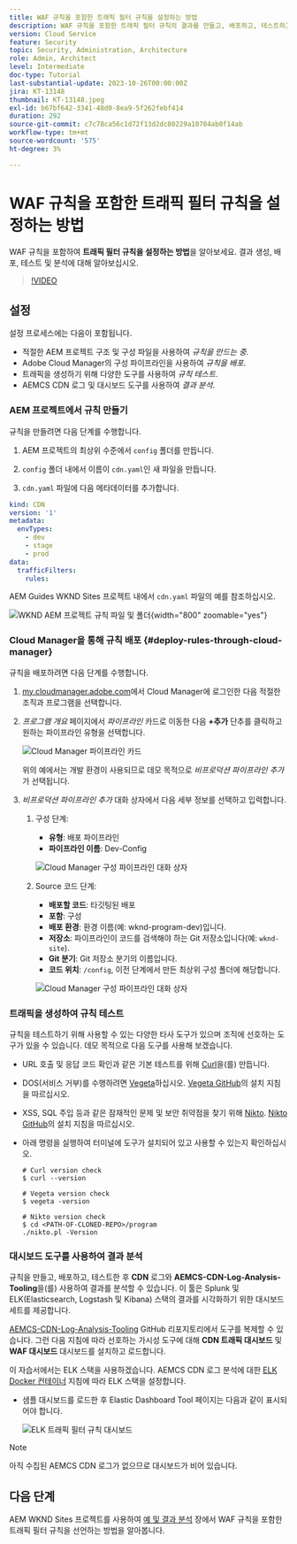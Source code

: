 ```yaml
---
title: WAF 규칙을 포함한 트래픽 필터 규칙을 설정하는 방법
description: WAF 규칙을 포함한 트래픽 필터 규칙의 결과를 만들고, 배포하고, 테스트하고, 분석하도록 설정하는 방법에 대해 알아봅니다.
version: Cloud Service
feature: Security
topic: Security, Administration, Architecture
role: Admin, Architect
level: Intermediate
doc-type: Tutorial
last-substantial-update: 2023-10-26T00:00:00Z
jira: KT-13148
thumbnail: KT-13148.jpeg
exl-id: b67bf642-3341-48d0-8ea9-5f262febf414
duration: 292
source-git-commit: c7c78ca56c1d72f13d2dc80229a10704ab0f14ab
workflow-type: tm+mt
source-wordcount: '575'
ht-degree: 3%

---
```


# WAF 규칙을 포함한 트래픽 필터 규칙을 설정하는 방법

WAF 규칙을 포함하여 **트래픽 필터 규칙을 설정하는 방법**&#x200B;을 알아보세요. 결과 생성, 배포, 테스트 및 분석에 대해 알아보십시오.

>[!VIDEO](https://video.tv.adobe.com/v/3425407?quality=12&learn=on)

## 설정

설정 프로세스에는 다음이 포함됩니다.

- 적절한 AEM 프로젝트 구조 및 구성 파일을 사용하여 _규칙을 만드는 중_.
- Adobe Cloud Manager의 구성 파이프라인을 사용하여 _규칙을 배포_.
- 트래픽을 생성하기 위해 다양한 도구를 사용하여 _규칙 테스트_.
- AEMCS CDN 로그 및 대시보드 도구를 사용하여 _결과 분석_.

### AEM 프로젝트에서 규칙 만들기

규칙을 만들려면 다음 단계를 수행합니다.

1. AEM 프로젝트의 최상위 수준에서 `config` 폴더를 만듭니다.

1. `config` 폴더 내에서 이름이 `cdn.yaml`인 새 파일을 만듭니다.

1. `cdn.yaml` 파일에 다음 메타데이터를 추가합니다.

```yaml
kind: CDN
version: '1'
metadata:
  envTypes:
    - dev
    - stage
    - prod
data:
  trafficFilters:
    rules:
```

AEM Guides WKND Sites 프로젝트 내에서 `cdn.yaml` 파일의 예를 참조하십시오.

![WKND AEM 프로젝트 규칙 파일 및 폴더](./assets/wknd-rules-file-and-folder.png){width="800" zoomable="yes"}

### Cloud Manager을 통해 규칙 배포 {#deploy-rules-through-cloud-manager}

규칙을 배포하려면 다음 단계를 수행합니다.

1. [my.cloudmanager.adobe.com](https://my.cloudmanager.adobe.com/)에서 Cloud Manager에 로그인한 다음 적절한 조직과 프로그램을 선택합니다.

1. _프로그램 개요_ 페이지에서 _파이프라인_ 카드로 이동한 다음 **+추가** 단추를 클릭하고 원하는 파이프라인 유형을 선택합니다.

   ![Cloud Manager 파이프라인 카드](./assets/cloud-manager-pipelines-card.png)

   위의 예에서는 개발 환경이 사용되므로 데모 목적으로 _비프로덕션 파이프라인 추가_&#x200B;가 선택됩니다.

1. _비프로덕션 파이프라인 추가_ 대화 상자에서 다음 세부 정보를 선택하고 입력합니다.

   1. 구성 단계:

      - **유형**: 배포 파이프라인
      - **파이프라인 이름**: Dev-Config

      ![Cloud Manager 구성 파이프라인 대화 상자](./assets/cloud-manager-config-pipeline-step1-dialog.png)

   2. Source 코드 단계:

      - **배포할 코드**: 타깃팅된 배포
      - **포함**: 구성
      - **배포 환경**: 환경 이름(예: wknd-program-dev)입니다.
      - **저장소**: 파이프라인이 코드를 검색해야 하는 Git 저장소입니다(예: `wknd-site`).
      - **Git 분기**: Git 저장소 분기의 이름입니다.
      - **코드 위치**: `/config`, 이전 단계에서 만든 최상위 구성 폴더에 해당합니다.

      ![Cloud Manager 구성 파이프라인 대화 상자](./assets/cloud-manager-config-pipeline-step2-dialog.png)

### 트래픽을 생성하여 규칙 테스트

규칙을 테스트하기 위해 사용할 수 있는 다양한 타사 도구가 있으며 조직에 선호하는 도구가 있을 수 있습니다. 데모 목적으로 다음 도구를 사용해 보겠습니다.

- URL 호출 및 응답 코드 확인과 같은 기본 테스트를 위해 [Curl](https://curl.se/)을(를) 만듭니다.

- DOS(서비스 거부)를 수행하려면 [Vegeta](https://github.com/tsenart/vegeta)하십시오. [Vegeta GitHub](https://github.com/tsenart/vegeta#install)의 설치 지침을 따르십시오.

- XSS, SQL 주입 등과 같은 잠재적인 문제 및 보안 취약점을 찾기 위해 [Nikto](https://github.com/sullo/nikto/wiki). [Nikto GitHub](https://github.com/sullo/nikto)의 설치 지침을 따르십시오.

- 아래 명령을 실행하여 터미널에 도구가 설치되어 있고 사용할 수 있는지 확인하십시오.

  ```shell
  # Curl version check
  $ curl --version
  
  # Vegeta version check
  $ vegeta -version
  
  # Nikto version check
  $ cd <PATH-OF-CLONED-REPO>/program
  ./nikto.pl -Version
  ```

### 대시보드 도구를 사용하여 결과 분석

규칙을 만들고, 배포하고, 테스트한 후 **CDN** 로그와 **AEMCS-CDN-Log-Analysis-Tooling**&#x200B;을(를) 사용하여 결과를 분석할 수 있습니다. 이 툴은 Splunk 및 ELK(Elasticsearch, Logstash 및 Kibana) 스택의 결과를 시각화하기 위한 대시보드 세트를 제공합니다.

[AEMCS-CDN-Log-Analysis-Tooling](https://github.com/adobe/AEMCS-CDN-Log-Analysis-Tooling) GitHub 리포지토리에서 도구를 복제할 수 있습니다. 그런 다음 지침에 따라 선호하는 가시성 도구에 대해 **CDN 트래픽 대시보드** 및 **WAF 대시보드** 대시보드를 설치하고 로드합니다.

이 자습서에서는 ELK 스택을 사용하겠습니다. AEMCS CDN 로그 분석에 대한 [ELK Docker 컨테이너](https://github.com/adobe/AEMCS-CDN-Log-Analysis-Tooling/blob/main/ELK/README.md) 지침에 따라 ELK 스택을 설정합니다.

- 샘플 대시보드를 로드한 후 Elastic Dashboard Tool 페이지는 다음과 같이 표시되어야 합니다.

  ![ELK 트래픽 필터 규칙 대시보드](./assets/elk-dashboard.png)

>[!NOTE]
>
>    아직 수집된 AEMCS CDN 로그가 없으므로 대시보드가 비어 있습니다.


## 다음 단계

AEM WKND Sites 프로젝트를 사용하여 [예 및 결과 분석](./examples-and-analysis.md) 장에서 WAF 규칙을 포함한 트래픽 필터 규칙을 선언하는 방법을 알아봅니다.
